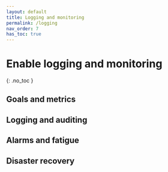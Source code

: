 ```yaml
---
layout: default
title: Logging and monitoring
permalink: /logging
nav_order: 7
has_toc: true
---
```


# Enable logging and monitoring
{: .no_toc }

## Goals and metrics

## Logging and auditing

## Alarms and fatigue

## Disaster recovery